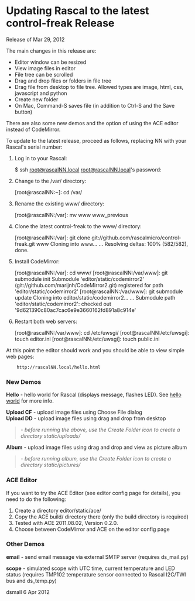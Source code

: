# Updating Rascal to the latest control-freak Release

Release of Mar 29, 2012

The main changes in this release are:

  * Editor window can be resized
  * View image files in editor
  * File tree can be scrolled
  * Drag and drop files or folders in file tree
  * Drag file from desktop to file tree. Allowed types are image, html, css,
javascript and python
  * Create new folder
  * On Mac, Command-S saves file (in addition to Ctrl-S and the Save button)

There are also some new demos and the option of using the ACE editor instead
of CodeMirror.

To update to the latest release, proceed as follows, replacing NN with your Rascal's serial number:

  1. Log in to your Rascal:
  
        $ ssh root@rascalNN.local
        root@rascalNN.local's password:
  
  2. Change to the /var/ directory:
  
        [root@rascalNN:~]: cd /var/
  
  3. Rename the existing www/ directory:
  
        [root@rascalNN:/var]: mv www www_previous
  
  4. Clone the latest control-freak to the www/ directory:
  
        [root@rascalNN:/var]: git clone git://github.com/rascalmicro/control-freak.git www
        Cloning into www...
        ...
        Resolving deltas: 100% (582/582), done.

  5. Install CodeMirror:
  
        [root@rascalNN:/var]: cd www/
        [root@rascalNN:/var/www]: git submodule init
        Submodule 'editor/static/codemirror2' (git://github.com/marijnh/CodeMirror2.git) registered for path 'editor/static/codemirror2'
        [root@rascalNN:/var/www]: git submodule update
        Cloning into editor/static/codemirror2...
        ...
        Submodule path 'editor/static/codemirror2': checked out '9d621390c80ac7cac6e9e3660162fd891a8c914e'

  6. Restart both web servers:
  
        [root@rascalNN:/var/www]: cd /etc/uwsgi/
        [root@rascalNN:/etc/uwsgi]: touch editor.ini 
        [root@rascalNN:/etc/uwsgi]: touch public.ini 
        
At this point the editor should work and you should be able to view simple web pages:

        http://rascalNN.local/hello.html

### New Demos

**Hello** - hello world for Rascal (displays message, flashes LED). See [hello
world][1] for more info.

**Upload CF** - upload image files using Choose File dialog  
**Upload DD** - upload image files using drag and drop from desktop

> _- before running the above, use the Create Folder icon to create a
directory static/uploads/_

**Album** - upload image files using drag and drop and view as picture album

> _- before running album, use the Create Folder icon to create a directory
static/pictures/_

### ACE Editor

If you want to try the ACE Editor (see editor config page for details), you
need to do the following:

  1. Create a directory editor/static/ace/
  2. Copy the ACE build/ directory there (only the build directory is required)
  3. Tested with ACE 2011.08.02, Version 0.2.0.
  4. Choose between CodeMirror and ACE on the editor config page

### Other Demos

**email** - send email message via external SMTP server (requires ds_mail.py)

**scope** - simulated scope with UTC time, current temperature and LED status
(requires TMP102 temperature sensor connected to Rascal I2C/TWI bus and
ds_temp.py)

dsmall 6 Apr 2012

   [1]: http://blog.hlh.co.uk/2012/02/07/hello-world-2/
